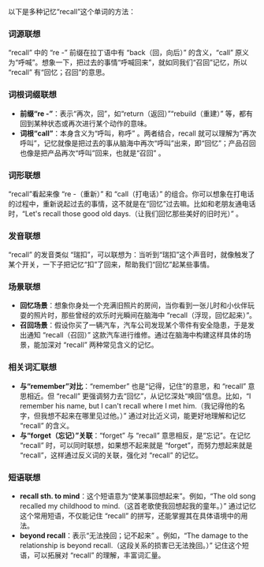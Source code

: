 以下是多种记忆“recall”这个单词的方法：

### 词源联想
“recall” 中的 “re -” 前缀在拉丁语中有 “back（回，向后）” 的含义，“call” 原义为“呼喊”。想象一下，把过去的事情“呼喊回来”，就如同我们“召回”记忆，所以 “recall” 有“回忆；召回”的意思。

### 词根词缀联想
 - **前缀“re -”**：表示“再次，回”，如“return（返回）”“rebuild（重建）” 等，都有回到某种状态或再次进行某个动作的意味。
 - **词根“call”**：本身含义为“呼叫，称呼” 。两者结合，recall 就可以理解为“再次呼叫”，记忆就像是把过去的事从脑海中再次“呼叫”出来，即“回忆”；产品召回也像是把产品再次“呼叫”回来，也就是“召回” 。

### 词形联想
“recall”看起来像 “re -（重新）” 和 “call（打电话）” 的组合。你可以想象在打电话的过程中，重新说起过去的事情，这不就是在“回忆”过去嘛。比如和老朋友通电话时，“Let's recall those good old days.（让我们回忆那些美好的旧时光）” 。

### 发音联想
“recall” 的发音类似 “瑞扣”，可以联想为：当听到“瑞扣”这个声音时，就像触发了某个开关，一下子把记忆“扣”了回来，帮助我们“回忆”起某些事情。

### 场景联想
 - **回忆场景**：想象你身处一个充满旧照片的房间，当你看到一张儿时和小伙伴玩耍的照片时，那些曾经的欢乐时光瞬间在脑海中 “recall（浮现，回忆起来）”。
 - **召回场景**：假设你买了一辆汽车，汽车公司发现某个零件有安全隐患，于是发出通知 “recall（召回）” 这款汽车进行维修。通过在脑海中构建这样具体的场景，能加深对 “recall” 两种常见含义的记忆。

### 相关词汇联想
 - **与“remember”对比**：“remember” 也是“记得，记住”的意思，和 “recall” 意思相近。但 “recall” 更强调努力去“回忆”，从记忆深处“唤回”信息。比如，“I remember his name, but I can't recall where I met him.（我记得他的名字，但我想不起来在哪里见过他。）” 通过对比近义词，能更好地理解和记忆 “recall” 的含义。
 - **与“forget（忘记）”关联**：“forget” 与 “recall” 意思相反，是“忘记”。在记忆 “recall” 时，可以同时联想，如果想不起来就是 “forget”，而努力想起来就是 “recall”，这样通过反义词的关联，强化对 “recall” 的记忆。

### 短语联想
 - **recall sth. to mind**：这个短语意为“使某事回想起来”。例如，“The old song recalled my childhood to mind.（这首老歌使我回想起我的童年。）” 通过记忆这个常用短语，不仅能记住 “recall” 的拼写，还能掌握其在具体语境中的用法。
 - **beyond recall**：表示“无法挽回；记不起来” 。例如，“The damage to the relationship is beyond recall.（这段关系的损害已无法挽回。）” 记住这个短语，可以拓展对 “recall” 的理解，丰富词汇量。 